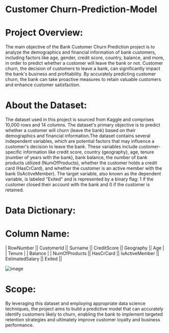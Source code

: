# Customer Churn-Prediction-Model

# Project Overview:
The main objective of the Bank Customer Churn Prediction project is to analyze the demographics and financial information of bank customers, including factors like age, gender, credit score, country, balance, and more, in order to predict whether a customer will leave the bank or not. Customer churn, the decision of customers to leave a bank, can significantly impact the bank's business and profitability. By accurately predicting customer churn, the bank can take proactive measures to retain valuable customers and enhance customer satisfaction.

# About the Dataset:
The dataset used in this project is sourced from Kaggle and comprises 10,000 rows and 14 columns. The dataset's primary objective is to predict whether a customer will churn (leave the bank) based on their demographics and financial information.The dataset contains several independent variables, which are potential factors that may influence a customer's decision to leave the bank. These variables include customer-specific information like credit score, country (geography), age, tenure (number of years with the bank), bank balance, the number of bank products utilized (NumOfProducts), whether the customer holds a credit card (HasCrCard), and whether the customer is an active member with the bank (IsActiveMember). The target variable, also known as the dependent variable, is labeled "Exited" and is represented by a binary flag: 1 if the customer closed their account with the bank and 0 if the customer is retained.

#  Data Dictionary:
# Column Name:
| RowNumber || CustomerId || Surname || CreditScore || Geography || Age | | Tenure | | Balance | | NumOfProducts || HasCrCard || IsActiveMember || EstimatedSalary || Exited ||


![image](https://github.com/user-attachments/assets/cfd5c2f9-8f18-42a7-9844-e3e8b8203915)


# Scope:
By leveraging this dataset and employing appropriate data science techniques, the project aims to build a predictive model that can accurately identify customers likely to churn, enabling the bank to implement targeted retention strategies and ultimately improve customer loyalty and business performance.
